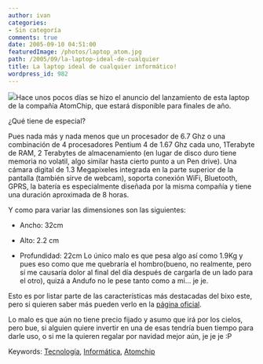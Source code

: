 ```yaml
---
author: ivan
categories:
- Sin categoría
comments: true
date: 2005-09-10 04:51:00
featuredImage: /photos/laptop_atom.jpg
path: /2005/09/la-laptop-ideal-de-cualquier
title: La laptop ideal de cualquier informático!
wordpress_id: 982
---
```


[![](https://photos1.blogger.com/blogger/5311/455/200/laptop_atom.jpg)](https://photos1.blogger.com/blogger/5311/455/1600/laptop_atom.jpg)Hace unos pocos días se hizo el anuncio del lanzamiento de esta laptop de la compañía AtomChip, que estará disponible para finales de año.

¿Qué tiene de especial?

Pues nada más y nada menos que un procesador de 6.7 Ghz o una combinación de 4 procesadores Pentium 4 de 1.67 Ghz cada uno, 1Terabyte de RAM, 2 Terabytes de almacenamiento (en lugar de disco duro tiene memoria no volatil, algo similar hasta cierto punto a un Pen drive). Una cámara digital de 1.3 Megapixeles integrada en la parte superior de la pantalla (también sirve de webcam), soporta conexión WiFi, Bluetooth, GPRS, la batería es especialmente diseñada por la misma compañía y tiene una duración aproximada de 8 horas.

Y como para variar las dimensiones son las siguientes:

- Ancho: 32cm

- Alto: 2.2 cm

- Profundidad: 22cm
  Lo único malo es que pesa algo así como 1.9Kg y pues eso como que me quebraría el hombro(bueno, no realmente, pero sí me causaría dolor al final del día después de cargarla de un lado para el otro), quizá a Andufo no le pese tanto como a mi... je je.

Esto es por listar parte de las características más destacadas del bixo este, pero si quieren saber más pueden verlo en la [página oficial](https://atomchip.com/_wsn/page4.html).

Lo malo es que aún no tiene precio fijado y asumo que irá por los cielos, pero bue, si alguien quiere invertir en una de esas tendría buen tiempo para darle uso, o si me la quieren regalar por navidad mejor aún, je je je :P

Keywords: [Tecnología](https://technorati.com/tag/Tecnolog%EDa), [Informática](https://technorati.com/tag/Informatica), [Atomchip](https://technorati.com/tag/AtomChip)